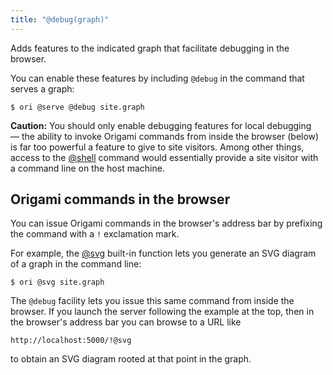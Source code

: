 ```yaml
---
title: "@debug(graph)"
---
```


Adds features to the indicated graph that facilitate debugging in the browser.

You can enable these features by including `@debug` in the command that serves a graph:

```console
$ ori @serve @debug site.graph
```

**Caution:** You should only enable debugging features for local debugging — the ability to invoke Origami commands from inside the browser (below) is far too powerful a feature to give to site visitors. Among other things, access to the [@shell](@shell.html) command would essentially provide a site visitor with a command line on the host machine.

## Origami commands in the browser

You can issue Origami commands in the browser's address bar by prefixing the command with a `!` exclamation mark.

For example, the [@svg](@svg.html) built-in function lets you generate an SVG diagram of a graph in the command line:

```console
$ ori @svg site.graph
```

The `@debug` facility lets you issue this same command from inside the browser. If you launch the server following the example at the top, then in the browser's address bar you can browse to a URL like

```
http://localhost:5000/!@svg
```

to obtain an SVG diagram rooted at that point in the graph.
